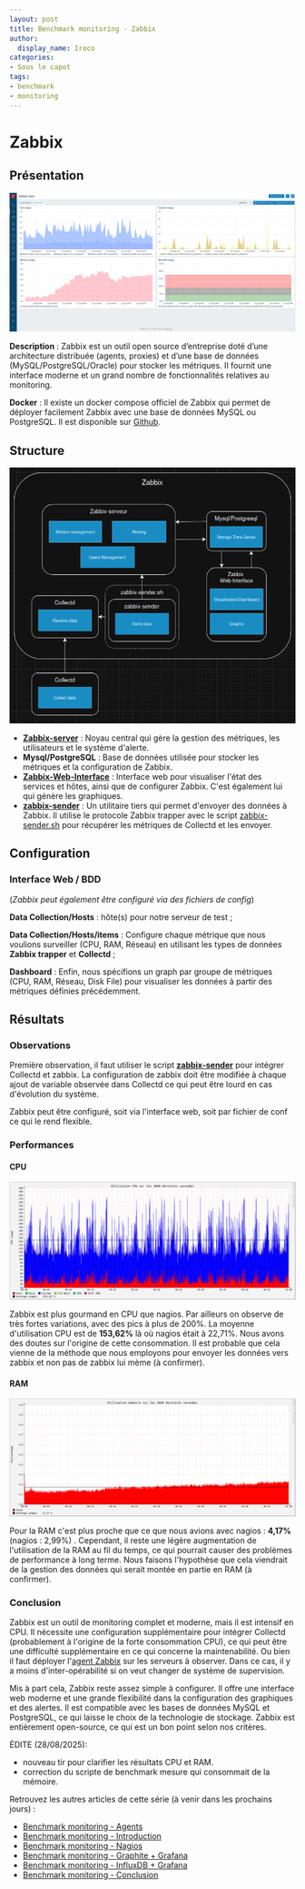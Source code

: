 ```yaml
---
layout: post
title: Benchmark monitoring - Zabbix
author:
  display_name: Iroco
categories:
- Sous le capot
tags:
- benchmark
- monitoring
---
```

# Zabbix

## Présentation

[![Exemple de dashboard de Zabbix](/images/monitoring-dasboard-benchmark/Pres_zabbix.png)](https://www.zabbix.com/)

**Description** : Zabbix est un outil open source d’entreprise doté d’une architecture distribuée (agents, proxies) et d’une base de données (MySQL/PostgreSQL/Oracle) pour stocker les métriques. Il fournit une interface moderne et un grand nombre de fonctionnalités relatives au monitoring.

**Docker** : Il existe un docker compose officiel de Zabbix qui permet de déployer facilement Zabbix avec une base de données MySQL ou PostgreSQL. Il est disponible sur [Github](https://github.com/zabbix/zabbix-docker).


## Structure

[![Schéma descriptif du fonctionnement de Zabbix](/images/monitoring-dasboard-benchmark/Schema_zabbix.png)](https://www.zabbix.com/)

  - [**Zabbix-server**](https://www.zabbix.com/documentation/7.2/en/manual/appendix/config/zabbix_server) : Noyau central qui gère la gestion des métriques, les utilisateurs et le système d'alerte.
  - **Mysql/PostgreSQL** : Base de données utilisée pour stocker les métriques et la configuration de Zabbix.
  - [**Zabbix-Web-Interface**](https://hub.docker.com/r/zabbix/zabbix-web-service) : Interface web pour visualiser l'état des services et hôtes, ainsi que de configurer Zabbix. C'est également lui qui génère les graphiques.
  - [**zabbix-sender**](https://www.zabbix.com/documentation/current/en/manpages/zabbix_sender) : Un utilitaire tiers qui permet d'envoyer des données à Zabbix. Il utilise le protocole Zabbix trapper avec le script [zabbix-sender.sh](https://github.com/iroco-co/bench-monitoring-dashboard/blob/main/src/zabbix-sender.sh) pour récupérer les métriques de Collectd et les envoyer.

## Configuration

### Interface Web / BDD 

(*Zabbix peut également être configuré via des fichiers de config*)
  
**Data Collection/Hosts** : hôte(s) pour notre serveur de test ;

**Data Collection/Hosts/items** : Configure chaque métrique que nous voulions surveiller (CPU, RAM, Réseau) en utilisant les types de données **Zabbix trapper** et  **Collectd** ;

**Dashboard** : Enfin, nous spécifions un graph par groupe de métriques (CPU, RAM, Réseau, Disk File) pour visualiser les données à partir des métriques définies précédemment.

## Résultats

### Observations

Première observation, il faut utiliser le script  [**zabbix-sender**](https://www.zabbix.com/documentation/current/en/manpages/zabbix_sender) pour intégrer Collectd et zabbix.  La configuration de zabbix doit être modifiée à chaque ajout de variable observée dans Collectd ce qui peut être lourd en cas d'évolution du système.

Zabbix peut être configuré, soit via l'interface web, soit par fichier de conf ce qui le rend flexible.

### Performances

#### CPU

[![Graphique d'utilisation CPU de Zabbix sur les 3600 dernières secondes.](/images/monitoring-dasboard-benchmark/zabbix_cpu_usage.png)](/images/monitoring-dasboard-benchmark/zabbix_cpu_usage.png)

Zabbix est plus gourmand en CPU que nagios. Par ailleurs on observe de très fortes variations, avec des pics à plus de 200%. La moyenne d'utilisation CPU est de **153,62%** là où nagios était à 22,71%. Nous avons des doutes sur l'origine de cette consommation. Il est probable que cela vienne de la méthode que nous employons pour envoyer les données vers zabbix et non pas de zabbix lui mème (à confirmer).

#### RAM

[![Graphique d'utilisation mémoire de Zabbix sur les 3600 dernières secondes.](/images/monitoring-dasboard-benchmark/zabbix_memory_usage.png)](/images/monitoring-dasboard-benchmark/zabbix_memory_usage.png)

Pour la RAM c'est plus proche que ce que nous avions avec nagios : **4,17%** (nagios : 2,99%) . Cependant, il reste une légère augmentation de l'utilisation de la RAM au fil du temps, ce qui pourrait causer des problèmes de performance à long terme. Nous faisons l'hypothèse que cela viendrait de la gestion des données qui serait montée en partie en RAM (à confirmer).

### Conclusion

Zabbix est un outil de monitoring complet et moderne, mais il est intensif en CPU. Il nécessite une configuration supplémentaire pour intégrer Collectd (probablement à l'origine de la forte consommation CPU), ce qui peut être une difficulté supplémentaire en ce qui concerne la maintenabilité. Ou bien il faut déployer l'[agent Zabbix](https://www.zabbix.com/download_agents) sur les serveurs à observer. Dans ce cas, il y a moins d'inter-opérabilité si on veut changer de système de supervision.

Mis à part cela, Zabbix reste assez simple à configurer. Il offre une interface web moderne et une grande flexibilité dans la configuration des graphiques et des alertes. Il est compatible avec les bases de données MySQL et PostgreSQL, ce qui laisse le choix de la technologie de stockage.  Zabbix est entièrement open-source, ce qui est un bon point selon nos critères.

ÉDITE (28/08/2025): 
- nouveau tir pour clarifier les résultats CPU et RAM.
- correction du scripte de benchmark mesure qui consommait de la mémoire.

Retrouvez les autres articles de cette série (à venir dans les prochains jours) :

- [Benchmark monitoring - Agents](/monitoring-agents/)
- [Benchmark monitoring - Introduction](/monitoring-introduction/)
- [Benchmark monitoring - Nagios](/monitoring-nagios/)
- [Benchmark monitoring - Graphite + Grafana](/monitoring-graphite/)
- [Benchmark monitoring - InfluxDB + Grafana](/monitoring-influxdb)
- [Benchmark monitoring - Conclusion](/monitoring-conclusion/)
